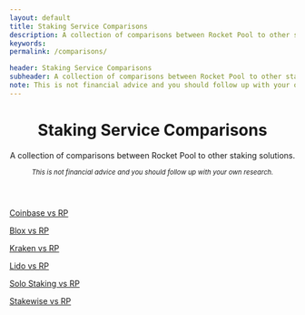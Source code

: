 ```yaml
---
layout: default
title: Staking Service Comparisons
description: A collection of comparisons between Rocket Pool to other staking solutions
keywords: 
permalink: /comparisons/

header: Staking Service Comparisons
subheader: A collection of comparisons between Rocket Pool to other staking solutions
note: This is not financial advice and you should follow up with your own research.
---
```


<!-- Header -->
<header class="container py-4 mt-5">
  <div class="text-center">
    <h1 class="display-6 fw-bold mb-3">Staking Service Comparisons</h1>
    <p class="col-md-10 col-lg-8 mx-auto lead">
      A collection of comparisons between Rocket Pool to other staking solutions.
    </p>
    <small><em>This is not financial advice and you should follow up with your own research.</em></small>
  </div>
</header>

<!-- Content -->
<section class="container py-4">
  <div class="row text-center">
    <p><a href="/compare/coinbase" class="btn btn-outline-dark btn-lg px-4 m-1">Coinbase vs RP</a></p>
    <p><a href="/compare/blox" class="btn btn-outline-dark btn-lg px-4 m-1">Blox vs RP</a></p>
    <p><a href="/compare/kraken" class="btn btn-outline-dark btn-lg px-4 m-1">Kraken vs RP</a></p>
    <p><a href="/compare/lido" class="btn btn-outline-dark btn-lg px-4 m-1">Lido vs RP</a></p>
    <p><a href="/compare/solo-staking" class="btn btn-outline-dark btn-lg px-4 m-1">Solo Staking vs RP</a></p>
    <p><a href="/compare/stakewise" class="btn btn-outline-dark btn-lg px-4 m-1">Stakewise vs RP</a></p>
  </div>
</section>



<!-- 
| |
| --- |
| [RP vs Coinbase](/compare/coinbase) |
| [RP vs Blox](/compare/blox) |
| [RP vs Kraken](/compare/kraken) |
| [RP vs Lido](/compare/lido) |
| [RP vs Solo Staking](/compare/solo-staking) |
| [RP vs Stakewise](/compare/stakewise) |
 -->
